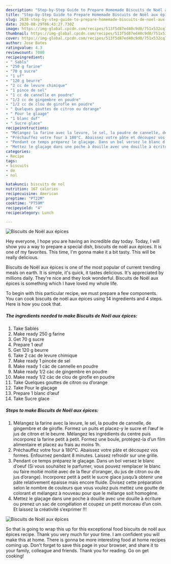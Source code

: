 ```yaml
---
description: "Step-by-Step Guide to Prepare Homemade Biscuits de Noël aux épices"
title: "Step-by-Step Guide to Prepare Homemade Biscuits de Noël aux épices"
slug: 2638-step-by-step-guide-to-prepare-homemade-biscuits-de-noel-aux-epices
date: 2020-08-29T06:43:27.730Z
image: https://img-global.cpcdn.com/recipes/513f5d87ed40c9d0/751x532cq70/biscuits-de-noel-aux-epices-photo-principale-de-la-recette.jpg
thumbnail: https://img-global.cpcdn.com/recipes/513f5d87ed40c9d0/751x532cq70/biscuits-de-noel-aux-epices-photo-principale-de-la-recette.jpg
cover: https://img-global.cpcdn.com/recipes/513f5d87ed40c9d0/751x532cq70/biscuits-de-noel-aux-epices-photo-principale-de-la-recette.jpg
author: Jose Bates
ratingvalue: 4.3
reviewcount: 7080
recipeingredient:
- " Sabls"
- "250 g farine"
- "70 g sucre"
- "1 uf"
- "120 g beurre"
- "2 cc de levure chimique"
- "1 pince de sel"
- "1 cc de cannelle en poudre"
- "1/2 cc de gingembre en poudre"
- "1/2 cc de clou de girofle en poudre"
- " Quelques gouttes de citron ou dorange"
- " Pour le glaage"
- "1 blanc duf"
- " Sucre glace"
recipeinstructions:
- "Mélangez la farine avec la levure, le sel, la poudre de cannelle, de gingembre et de girofle. Formez un puits et placez-y le sucre et l’œuf le jus de citron et le beurre. Mélangez les ingrédients du centre puis incorporez la farine petit à petit. Formez une boule, protégez-la d’un film alimentaire et placez au frais au moins 1h."
- "Préchauffez votre four à 180°C. Abaissez votre pâte et découpez vos formes. Enfournez pendant 8 minutes. Laissez refroidir sur une grille."
- "Pendant ce temps préparez le glaçage. Dans un bol versez le blanc d’oeuf (Si vous souhaitez le parfumer, vous pouvez remplacer le blanc ou faire moitié moitié avec de la fleur d’oranger, du jus de citron ou de jus d’orange). Incorporez petit à petit le sucre glace jusqu’à obtenir une pâte relativement épaisse mais encore fluide. Divisez cette préparation selon le nombre de couleurs que vous voulez puis mettez une goutte de colorant et mélangez à nouveau pour que le mélange soit homogène."
- "Mettez le glaçage dans une poche à douille avec une douille à écriture ou prenez un sac de congélation et coupez un petit morceau d’un coin. Et laissez la créativité s’exprimer !!!"
categories:
- Recipe
tags:
- biscuits
- de
- nol

katakunci: biscuits de nol 
nutrition: 167 calories
recipecuisine: American
preptime: "PT22M"
cooktime: "PT59M"
recipeyield: "4"
recipecategory: Lunch

---
```



![Biscuits de Noël aux épices](https://img-global.cpcdn.com/recipes/513f5d87ed40c9d0/751x532cq70/biscuits-de-noel-aux-epices-photo-principale-de-la-recette.jpg)

Hey everyone, I hope you are having an incredible day today. Today, I will show you a way to prepare a special dish, biscuits de noël aux épices. It is one of my favorites. This time, I'm gonna make it a bit tasty. This will be really delicious.



Biscuits de Noël aux épices is one of the most popular of current trending meals on earth. It is simple, it's quick, it tastes delicious. It's appreciated by millions daily. They're nice and they look wonderful. Biscuits de Noël aux épices is something which I have loved my whole life.


To begin with this particular recipe, we must prepare a few components. You can cook biscuits de noël aux épices using 14 ingredients and 4 steps. Here is how you cook that.

<!--inarticleads1-->

##### The ingredients needed to make Biscuits de Noël aux épices:

1. Take  Sablés
1. Make ready 250 g farine
1. Get 70 g sucre
1. Prepare 1 œuf
1. Get 120 g beurre
1. Take 2 càc de levure chimique
1. Make ready 1 pincée de sel
1. Make ready 1 càc de cannelle en poudre
1. Make ready 1/2 càc de gingembre en poudre
1. Make ready 1/2 càc de clou de girofle en poudre
1. Take  Quelques gouttes de citron ou d’orange
1. Take  Pour le glaçage
1. Prepare 1 blanc d’œuf
1. Take  Sucre glace




<!--inarticleads2-->

##### Steps to make Biscuits de Noël aux épices:

1. Mélangez la farine avec la levure, le sel, la poudre de cannelle, de gingembre et de girofle. Formez un puits et placez-y le sucre et l’œuf le jus de citron et le beurre. Mélangez les ingrédients du centre puis incorporez la farine petit à petit. Formez une boule, protégez-la d’un film alimentaire et placez au frais au moins 1h.
1. Préchauffez votre four à 180°C. Abaissez votre pâte et découpez vos formes. Enfournez pendant 8 minutes. Laissez refroidir sur une grille.
1. Pendant ce temps préparez le glaçage. Dans un bol versez le blanc d’oeuf (Si vous souhaitez le parfumer, vous pouvez remplacer le blanc ou faire moitié moitié avec de la fleur d’oranger, du jus de citron ou de jus d’orange). Incorporez petit à petit le sucre glace jusqu’à obtenir une pâte relativement épaisse mais encore fluide. Divisez cette préparation selon le nombre de couleurs que vous voulez puis mettez une goutte de colorant et mélangez à nouveau pour que le mélange soit homogène.
1. Mettez le glaçage dans une poche à douille avec une douille à écriture ou prenez un sac de congélation et coupez un petit morceau d’un coin. Et laissez la créativité s’exprimer !!!
<img src="//assets-global.cpcdn.com/assets/icons/button_play-2c75c40dde080a61004c1f40b05d8f140eaff45d7e9e6481dc71c63d2e7c4909.png" alt="Biscuits de Noël aux épices">



So that is going to wrap this up for this exceptional food biscuits de noël aux épices recipe. Thank you very much for your time. I am confident you will make this at home. There is gonna be more interesting food at home recipes coming up. Don't forget to save this page in your browser, and share it to your family, colleague and friends. Thank you for reading. Go on get cooking!

